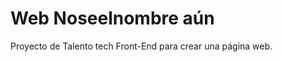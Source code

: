 Web Noseelnombre aún
=======================================


Proyecto de Talento tech Front-End para crear una página web.

